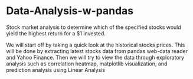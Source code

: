 # Data-Analysis-w-pandas
Stock market analysis to determine which of the specified stocks would yield the highest return for a $1 invested.

We will start off by taking a quick look at the historical stocks prices. This will be done by extracting latest stocks data from pandas web-data reader and Yahoo Finance. Then we will try to view the data through exploratory analysis such as correlation heatmap, matplotlib visualization, and prediction analysis using Linear Analysis
